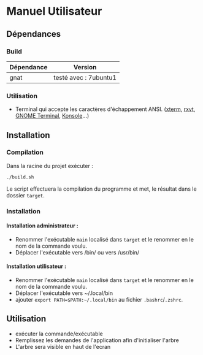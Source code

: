 # Manuel Utilisateur

## Dépendances 

### Build 
| Dépendance | Version               |
|------------|-----------------------|
| gnat       | testé avec : 7ubuntu1 |

### Utilisation
- Terminal qui accepte les caractères d'échappement ANSI. ([xterm](https://en.wikipedia.org/wiki/Xterm "Xterm"), [rxvt](https://en.wikipedia.org/wiki/Rxvt "Rxvt"), [GNOME Terminal](https://en.wikipedia.org/wiki/GNOME_Terminal "GNOME Terminal"), [Konsole](https://en.wikipedia.org/wiki/Konsole)...)


## Installation

### Compilation

Dans la racine du projet exécuter :
```sh
./build.sh
```
Le script effectuera la compilation du programme et met, le résultat dans le dossier ``target``.

### Installation 

#### Installation administrateur :
- Renommer l'exécutable ``main`` localisé dans ``target`` et le renommer en le nom de la commande voulu.
- Déplacer l'exécutable vers /bin/ ou vers /usr/bin/

#### Installation utilisateur : 

- Renommer l'exécutable ``main`` localisé dans ``target`` et le renommer en le nom de la commande voulu.
- Déplacer l'exécutable vers ~/.local/bin
- ajouter ``export PATH=$PATH:~/.local/bin`` au fichier ``.bashrc``/``.zshrc``.

## Utilisation

- exécuter la commande/exécutable
- Remplissez les demandes de l'application afin d'initialiser l'arbre
- L'arbre sera visible en haut de l'ecran 
<!--stackedit_data:
eyJoaXN0b3J5IjpbLTEzMDQyOTA5LC01NzAyMDk4ODldfQ==
-->